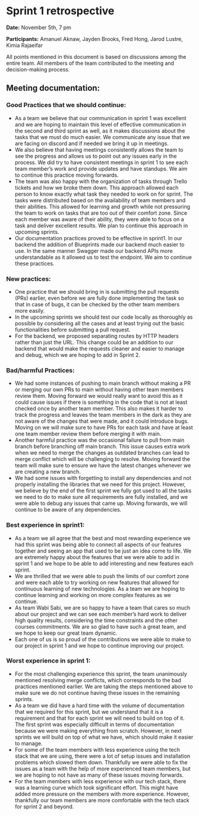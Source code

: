 # Sprint 1 retrospective
**Date:** November 5th, 7 pm

**Participants:**
Amanuel Aknaw, Jayden Brooks, Fred Hong, Jarod Lustre, Kimia Rajaeifar

All points mentioned in this document is based on discussions among the entire team. All members of the team contributed to the meeting and decision-making process.

## Meeting documentation:

### Good Practices that we should continue:
-	As a team we believe that our communication in sprint 1 was excellent and we are hoping to maintain this level of effective communication in the second and third sprint as well, as it makes discussions about the tasks that we must do much easier. We communicate any issue that we are facing on discord and if needed we bring it up in meetings.
-	We also believe that having meetings consistently allows the team to see the progress and allows us to point out any issues early in the process. We did try to have consistent meetings in sprint 1 to see each team member’s work and provide updates and have standups. We aim to continue this practice moving forwards.
-	The team was also happy with the organization of tasks through Trello tickets and how we broke them down. This approach allowed each person to know exactly what task they needed to work on for sprint. The tasks were distributed based on the availability of team members and their abilities. This allowed for learning and growth while not pressuring the team to work on tasks that are too out of their comfort zone. Since each member was aware of their ability, they were able to focus on a task and deliver excellent results. We plan to continue this approach in upcoming sprints.
-	Our documentation practices proved to be effective in sprint1. In our backend the addition of Blueprints made our backend much easier to use. In the same manner Swagger made our backend APIs more understandable as it allowed us to test the endpoint. We aim to continue these practices.

### New practices:
-	One practice that we should bring in is submitting the pull requests (PRs) earlier, even before we are fully done implementing the task so that in case of bugs, it can be checked by the other team members more easily.
-	In the upcoming sprints we should test our code locally as thoroughly as possible by considering all the cases and at least trying out the basic functionalities before submitting a pull request.
-	For the backend, we proposed separating routes by HTTP headers rather than just the URL. This change could be an addition to our backend that would make the requests cleaner and easier to manage and debug, which we are hoping to add in Sprint 2.

### Bad/harmful Practices:
-	We had some instances of pushing to main branch without making a PR or merging our own PRs to main without having other team members review them. Moving forward we would really want to avoid this as it could cause issues if there is something in the code that is not at least checked once by another team member. This also makes it harder to track the progress and leaves the team members in the dark as they are not aware of the changes that were made, and it could introduce bugs. Moving on we will make sure to have PRs for each task and have at least one team member review them before merging it with main.
-	Another harmful practice was the occasional failure to pull from main branch before branching off main branch. This issue causes extra work when we need to merge the changes as outdated branches can lead to merge conflict which will be challenging to resolve. Moving forward the team will make sure to ensure we have the latest changes whenever we are creating a new branch.
-	We had some issues with forgetting to install any dependencies and not properly installing the libraries that we need for this project. However, we believe by the end of the first sprint we fully got used to all the tasks we need to do to make sure all requirements are fully installed, and we were able to debug any issues that came up. Moving forwards, we will continue to be aware of any dependencies.

### Best experience in sprint1:
-	As a team we all agree that the best and most rewarding experience we had this sprint was being able to connect all aspects of our features together and seeing an app that used to be just an idea come to life. We are extremely happy about the features that we were able to add in sprint 1 and we hope to be able to add interesting and new features each sprint.
-	We are thrilled that we were able to push the limits of our comfort zone and were each able to try working on new features that allowed for continuous learning of new technologies. As a team we are hoping to continue learning and working on more complex features as we continue.
-	As team Wabi Sabi, we are so happy to have a team that cares so much about our project and we can see each member’s hard work to deliver high quality results, considering the time constraints and the other courses commitments. We are so glad to have such a great team, and we hope to keep our great team dynamic.
-	Each one of us is so proud of the contributions we were able to make to our project in sprint 1 and we hope to continue improving our project.

### Worst experience in sprint 1:

-	For the most challenging experience this sprint, the team unanimously mentioned resolving merge conflicts, which corresponds to the bad practices mentioned earlier. We are taking the steps mentioned above to make sure we do not continue having these issues in the remaining sprints.
-	As a team we did have a hard time with the volume of documentation that we required for this sprint, but we understand that it is a requirement and that for each sprint we will need to build on top of it. The first sprint was especially difficult in terms of documentation because we were making everything from scratch. However, in next sprints we will build on top of what we have, which should make it easier to manage.
-	For some of the team members with less experience using the tech stack that we are using, there were a lot of setup issues and installation problems which slowed them down. Thankfully we were able to fix the issues as a team with the help of more experienced team members, but we are hoping to not have as many of these issues moving forwards.
-	For the team members with less experience with our tech stack, there was a learning curve which took significant effort. This might have added more pressure on the members with more experience. However, thankfully our team members are more comfortable with the tech stack for sprint 2 and beyond.

